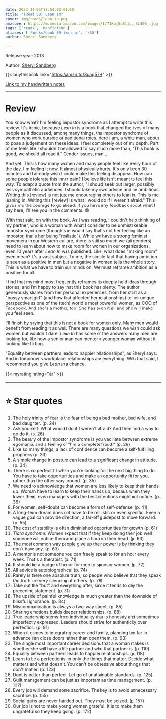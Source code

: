 ```yaml
---
date: 2023-10-05T17:54:03-04:00
title: "(Read 50) Lean In"
cover: img/reads/lean-in.png
amzcover: https://m.media-amazon.com/images/I/71Kuj8o81jL._SL400_.jpg
tags: ['reads', 'nonfiction']
aliases: ['/books/book-50-lean-in', '/50']
author: Sheryl Sandberg

---
```


Release year: 2013

Author: [Sheryl Sandberg](https://www.linkedin.com/in/sheryl-sandberg-5126652/)

{{< buythisbook link="https://amzn.to/3uaq57H" >}}

[Link to my handwritten notes](https://drive.google.com/file/d/1FM9ZRNUVVv0ZBCuPjdqs3uqiYVoOwoW-/view?usp=drive_link)

---

# Review

You know what? I'm feeling impostor syndrome as I attempt to write this
review. It's ironic, because *Lean In* is a book that changed the lives
of many people as it discussed, among many things, the impostor syndrome
of women who work outside of traditional roles. Here I am, a white
man, about to pose a judgement on these ideas. I feel completely out of
my depth. Part of me feels like I shouldn't be allowed to say much more
than, "This book is good, we should all read it." Gender issues, man...

And yet. This is how many women and many people feel like every hour of
the day. I'm feeling it now. It almost physically hurts. It's only been
30 minutes and I already wish I could make this feeling disappear. How
can some people tolerate this inner pain? I believe life isn't meant to
feel this way. To adapt a quote from the author, "I should seek out
larger, possibly less sympathetic audiences. I should take my own advice
and be ambitious. Writing this [review] is not just me encouraging
others to lean in. This is me leaning in. Writing this [review] is what
I would do if I weren't afraid." This gives me the courage to go ahead.
If you have any feedback about what I say here, I'll see you in the
comments. :smile:

With that said, on with the book. As I was reading, I couldn't help
thinking of my partner, who is a woman with what I consider to be
unmistakeable impostor syndrome (though she would say that's not her
feeling like an impostor, that's her being "realistic"). While we have a
strong feminist movement in our Western culture, there is still so much
we (all genders) need to learn about how to make room for women in our
organizations, even 10 years after *Lean In* was published. Like, what
does "making room" even mean? It's a vast subject. To me, the simple
fact that having ambition is seen as a positive in men but a negative in
women tells the whole story. This is what we have to train our minds on.
We must reframe ambition as a positive for all.

I find that my mind most frequently reframes its deeply held ideas
through stories, and I'm happy to say that this book has plenty. The
author generously shares from her personal experiences, from her start
as a "bossy smart girl" (and how that affected her relationships) to her
unique perspective as one of the (tech) world's most powerful women, as
COO of Facebook. And she's a mother, too! She has seen it all and she
will make you feel seen.

I'll finish by saying that this is not a book for women only. Many men
would benefit from reading it as well. There are many questions we wish
could ask women but wouldn't dare. *Lean In* has some of the answers
many men are looking for, like how a senior man can mentor a younger
woman without it looking like flirting.

"Equality between partners leads to happier relationships", as Sheryl
says. And in tomorrow's workplace, relationships are everything. With
that said, I recommend you give *Lean In* a chance.

{{< myrating rating="👍" >}}

---

# :star: Star quotes

1. The holy trinity of fear is the fear of being a bad mother, bad wife, and bad daughter. (p. 24)
2. Ask yourself: What would I do if I weren't afraid? And then find a way to go do it. (p. 26)
3. The beauty of the impostor syndrome is you vacillate between extreme egomania, and a feeling of "I'm a complete fraud." (p. 29)
4. Like so many things, a lack of confidence can become a self-fulfilling prophecy.(p. 33)
5. A simple change in posture can lead to a significant change in attitude. (p. 34)
6. There is no perfect fit when you're looking for the next big thing to do. You have to take opportunities and make an opportunity fit for you, rather than the other way around. (p. 35)
7. We need to acknowledge that women are less likely to keep their hands up. Woman have to learn to keep their hands up, becaus when they lower them, even managers with the best intentions might not notice. (p. 36)
8. For women, self-doubt can become a form of self-defense. (p. 41)
9. A long-term dream does not have to be realistic or even specific. Even a vague goal can provide direction, a far-off guidepost to move forward. (p. 55)
10. The cost of stability is often diminished opportunities for growth (p. 61)
11. *Tiara syndrome*: Women expect that if they keep doing their job well someone will notice them and place a tiara on their head. (p. 63)
12. The most common way people give up their power is by thinking they don't have any. (p. 63)
13. A mentor is not someone you can freely speak to for an hour every week. That's a therapist. (p. 71)
13. It should be a badge of honor for men to sponsor women. (p. 72)
14. All advice is autobiographical (p. 74)
15. Rarely is there one absolute truth, so people who believe that they speak *the* truth are very silencing of others. (p. 79)
16. Take out the "but" and everything after, since it tends to dey the preceding statement. (p. 81)
17. The upside of painful knowledge is much greater than the downside of blissful ignorance. (p. 84)
18. Miscommunication is always a two-way street. (p. 85)
19. Sharing emotions builds deeper relationships. (p. 88)
20. True leadership stems from individuality that is honestly and sometimes imperfectly expressed. Leaders should strive for authenticity over perfection. (p. 91)
21. When it comes to integrating career and family, planning too far in advance can close doors rather than open them. (p. 93)
22. The single most important career decisions that a woman makes is whether she will have a life partner and who that partner is. (p. 110)
23. Equality between partners leads to happier relationships. (p. 118)
24. Learn to be a perfectionist in only the things that matter. Decide what matters and what doesn't. You can't be obsessive about things that don't matter. (p. 123)
25. Dont is better than perfect. Let go of unattainable standards. (p. 125)
26. Guilt management can be just as important as time management. (p. 137)
27. Every job will demand some sacrifice. The key is to avoid unnecessary sacrifice. (p. 155)
28. Social gains are never handed out. They must be seized. (p. 157)
29. Our job is not to make young women grateful. It is to make them ungrateful so they keep going. (p. 172)
